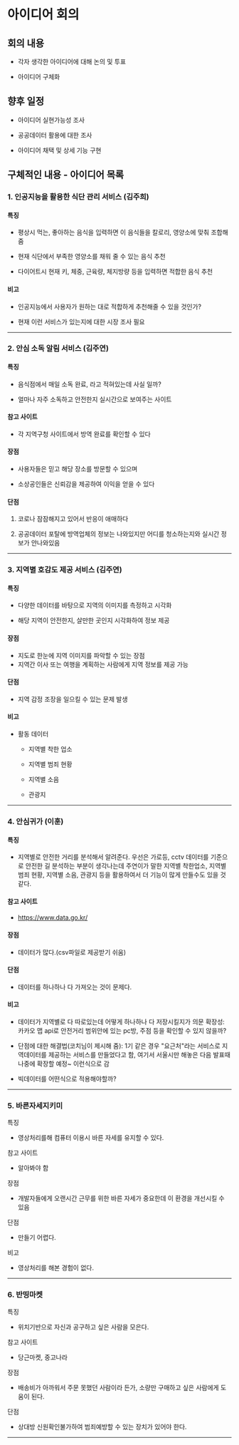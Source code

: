 # 아이디어 회의

## 회의 내용

- 각자 생각한 아이디어에 대해 논의 및 투표

- 아이디어 구체화

## 향후 일정

- 아이디어 실현가능성 조사

- 공공데이터 활용에 대한 조사

- 아이디어 채택 및 상세 기능 구현

## 구체적인 내용 - 아이디어 목록

### 1. 인공지능을 활용한 식단 관리 서비스 (김주희)

#### 특징

- 평상시 먹는, 좋아하는 음식을 입력하면 이 음식들을 칼로리, 영양소에 맞춰 조합해줌

- 현재 식단에서 부족한 영양소를 채워 줄 수 있는 음식 추천

- 다이어트시 현재 키, 체중, 근육량, 체지방량 등을 입력하면 적합한 음식 추천

#### 비고

- 인공지능에서 사용자가 원하는 대로 적합하게 추천해줄 수 있을 것인가?

- 현재 이런 서비스가 있는지에 대한 시장 조사 필요

<hr>

### 2. 안심 소독 알림 서비스 (김주연)

#### 특징

- 음식점에서 매일 소독 완료, 라고 적혀있는데 사실 일까?

- 얼마나 자주 소독하고  안전한지 실시간으로 보여주는 사이트

#### 참고 사이트

- 각 지역구청 사이트에서 방역 완료를 확인할 수 있다

#### 장점

- 사용자들은 믿고 해당 장소를 방문할 수 있으며

- 소상공인들은 신뢰감을 제공하여 이익을 얻을 수 있다

#### 단점

1. 코로나 잠잠해지고 있어서 반응이 애매하다

2. 공공데이터 포탈에 방역업체의 정보는 나와있지만 어디를 청소하는지와 실시간 정보가 안나와있음

<hr>

### 3. 지역별 호감도 제공 서비스 (김주연)

#### 특징

- 다양한 데이터를 바탕으로 지역의 이미지를 측정하고 시각화

- 해당 지역이 안전한지,  살만한 곳인지 시각화하여 정보 제공

#### 장점

- 지도로 한눈에 지역 이미지를 파악할 수 있는 장점
- 지역간 이사 또는 여행을 계획하는 사람에게 지역 정보를 제공 가능

#### 단점

- 지역 감정 조장을 일으킬 수 있는 문제 발생

#### 비고

- 활동 데이터

    - 지역별 착한 업소

    - 지역별 범죄 현황
    
    - 지역별 소음
    
    - 관광지

<hr>

### 4. 안심귀가 (이훈)

#### 특징

- 지역별로 안전한 거리를 분석해서 알려준다.
우선은 가로등, cctv 데이터를 기준으로 안전한 길 분석하는 부분이 생각나는데 주연이가 말한 지역별 착한업소, 지역별 범죄 현황, 지역별 소음, 관광지 등을 활용하여서 더 기능이 많게 만들수도 있을 것 같다.

#### 참고 사이트

- https://www.data.go.kr/

#### 장점

- 데이터가 많다.(csv파일로 제공받기 쉬움)

#### 단점

- 데이터를 하나하나 다 가져오는 것이 문제다.

#### 비고

- 데이터가 지역별로 다 따로있는데 어떻게 하나하나 다 저장시킬지가 의문
확장성: 카카오 맵 api로 안전거리 범위안에 있는 pc방, 주점 등을 확인할 수 있지 않을까?

- 단점에 대한 해결법(코치님이 제시해 줌): 1기 같은 경우 "요근처"라는 서비스로 지역데이터를 제공하는 서비스를 만들었다고 함, 여기서 서울시만 해놓은 다음 발표때 나중에 확장할 예정~ 이런식으로 감

- 빅데이터를 어떤식으로 적용해야할까?

<hr>

### 5. 바른자세지키미

특징

- 영상처리를해 컴퓨터 이용시 바른 자세를 유지할 수 있다.

참고 사이트

- 알아봐야 함

장점

- 개발자들에게 오랜시간 근무를 위한 바른 자세가 중요한데 이 환경을 개선시킬 수 있음

단점

- 만들기 어렵다.

비고

- 영상처리를 해본 경험이 없다.

<hr>

### 6. 반띵마켓

특징

- 위치기반으로 자신과 공구하고 싶은 사람을 모은다.

참고 사이트

- 당근마켓, 중고나라

장점

- 배송비가 아까워서 주문 못했던 사람이라 든가, 소량만 구매하고 싶은 사람에게 도움이 된다.

단점

- 상대방 신원확인불가하여 범죄예방할 수 있는 장치가 있어야 한다.


<hr>